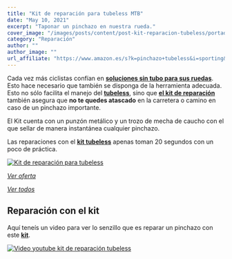 ```yaml
---
title: "Kit de reparación para tubeless MTB"
date: "May 10, 2021"
excerpt: "Taponar un pinchazo en nuestra rueda."
cover_image: "/images/posts/content/post-kit-reparacion-tubeless/portada-kit-reparacion-tubeless.jpg"
category: "Reparación"
author: ""
author_image: ""
url_affiliate: "https://www.amazon.es/s?k=pinchazo+tubeless&i=sporting&__mk_es_ES=%C3%85M%C3%85%C5%BD%C3%95%C3%91&linkCode=ll2&tag=devser-21&linkId=37f5d40dcbbf745b2817ac398094eabc&language=es_ES&ref_=as_li_ss_tl"
---
```


Cada vez más ciclistas confían en [**soluciones sin tubo para sus ruedas**](https://www.amazon.es/Team-17-X-Sauce-TUBELESS-Fina/dp/B08FGFCXQL?__mk_es_ES=%C3%85M%C3%85%C5%BD%C3%95%C3%91&dchild=1&keywords=tubeless&qid=1631043472&sr=8-37&linkCode=ll1&tag=devser-21&linkId=bb2d2fadbc8376f8968f4d4afd6153af&language=es_ES&ref_=as_li_ss_tl). Esto hace necesario que también se disponga de la herramienta adecuada. Esto no sólo facilita el manejo del [**tubeless**](https://www.amazon.es/s?k=tubeless&i=sporting&__mk_es_ES=%C3%85M%C3%85%C5%BD%C3%95%C3%91&linkCode=ll2&tag=devser-21&linkId=cc3fc5492f601ab240a3dc7028b558aa&language=es_ES&ref_=as_li_ss_tl), sino que [**el kit de reparación**](https://www.amazon.es/s?k=tubeless&i=sporting&__mk_es_ES=%C3%85M%C3%85%C5%BD%C3%95%C3%91&linkCode=ll2&tag=devser-21&linkId=cc3fc5492f601ab240a3dc7028b558aa&language=es_ES&ref_=as_li_ss_tl) también asegura que **no te quedes atascado** en la carretera o camino en caso de un pinchazo importante.

El Kit cuenta con un punzón metálico y un trozo de mecha de caucho con el que sellar de manera instantánea cualquier pinchazo.

Las reparaciones con el [**kit tubeless**](https://www.amazon.es/s?k=tubeless&i=sporting&__mk_es_ES=%C3%85M%C3%85%C5%BD%C3%95%C3%91&linkCode=ll2&tag=devser-21&linkId=cc3fc5492f601ab240a3dc7028b558aa&language=es_ES&ref_=as_li_ss_tl) apenas toman 20 segundos con un poco de práctica.

[![Kit de reparación para tubeless](/images/posts/content/post-kit-reparacion-tubeless/kit-reparacion-tubeless.jpg)](https://www.amazon.es/Iriisy-reparaci%C3%B3n-Neum%C3%A1tico-Bicicleta-Herramienta/dp/B08L6BXQ1C?__mk_es_ES=%C3%85M%C3%85%C5%BD%C3%95%C3%91&dchild=1&keywords=Set+de+reparaci%C3%B3n+tubeless&qid=1629388645&sr=8-1&linkCode=ll1&tag=devser-21&linkId=f092a5048d18bca819bc7ad43b921332&language=es_ES&ref_=as_li_ss_tl "Kit de reparación para tubeless")

_[Ver oferta](https://www.amazon.es/s?k=Set+de+reparaci%C3%B3n+tubeless&__mk_es_ES=%C3%85M%C3%85%C5%BD%C3%95%C3%91&linkCode=ll2&tag=devser-21&linkId=4c87668e9e9ed2153fc00af5972206a3&language=es_ES&ref_=as_li_ss_tl)_

_[Ver todos](https://www.amazon.es/s?k=pinchazo+tubeless&i=sporting&__mk_es_ES=%C3%85M%C3%85%C5%BD%C3%95%C3%91&linkCode=ll2&tag=devser-21&linkId=37f5d40dcbbf745b2817ac398094eabc&language=es_ES&ref_=as_li_ss_tl)_

## Reparación con el kit

Aquí teneís un video para ver lo senzillo que es reparar un pinchazo con este [**kit**](https://www.amazon.es/s?k=tubeless&i=sporting&__mk_es_ES=%C3%85M%C3%85%C5%BD%C3%95%C3%91&linkCode=ll2&tag=devser-21&linkId=cc3fc5492f601ab240a3dc7028b558aa&language=es_ES&ref_=as_li_ss_tl).

[![Video youtube kit de reparación tubeless](/images/posts/content/post-kit-reparacion-tubeless/reparacion.jpg)](https://www.youtube.com/watch?v=9h8227LzUTQ&t=146s "Video youtube kit de reparación tubeless")
